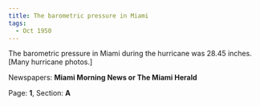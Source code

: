 ```yaml
---  
title: The barometric pressure in Miami  
tags:  
  - Oct 1950  
---  
```

  
The barometric pressure in Miami during the hurricane was 28.45 inches. [Many hurricane photos.]  
  
Newspapers: **Miami Morning News or The Miami Herald**  
  
Page: **1**, Section: **A** 

